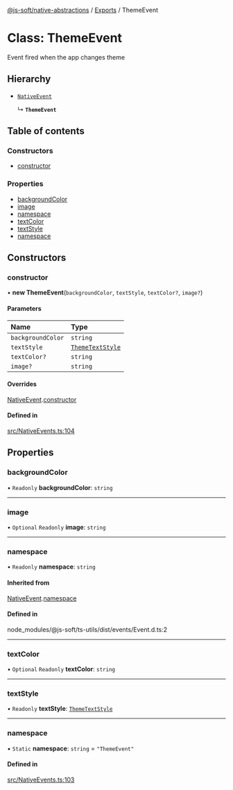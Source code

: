 [@js-soft/native-abstractions](../README.md) / [Exports](../modules.md) / ThemeEvent

# Class: ThemeEvent

Event fired when the app changes theme

## Hierarchy

-   [`NativeEvent`](NativeEvent.md)

    ↳ **`ThemeEvent`**

## Table of contents

### Constructors

-   [constructor](ThemeEvent.md#constructor)

### Properties

-   [backgroundColor](ThemeEvent.md#backgroundcolor)
-   [image](ThemeEvent.md#image)
-   [namespace](ThemeEvent.md#namespace)
-   [textColor](ThemeEvent.md#textcolor)
-   [textStyle](ThemeEvent.md#textstyle)
-   [namespace](ThemeEvent.md#namespace)

## Constructors

### constructor

• **new ThemeEvent**(`backgroundColor`, `textStyle`, `textColor?`, `image?`)

#### Parameters

| Name              | Type                                           |
| :---------------- | :--------------------------------------------- |
| `backgroundColor` | `string`                                       |
| `textStyle`       | [`ThemeTextStyle`](../enums/ThemeTextStyle.md) |
| `textColor?`      | `string`                                       |
| `image?`          | `string`                                       |

#### Overrides

[NativeEvent](NativeEvent.md).[constructor](NativeEvent.md#constructor)

#### Defined in

[src/NativeEvents.ts:104](https://github.com/js-soft/ts-native-access/blob/68cf98a/packages/abstractions/src/NativeEvents.ts#L104)

## Properties

### backgroundColor

• `Readonly` **backgroundColor**: `string`

---

### image

• `Optional` `Readonly` **image**: `string`

---

### namespace

• `Readonly` **namespace**: `string`

#### Inherited from

[NativeEvent](NativeEvent.md).[namespace](NativeEvent.md#namespace)

#### Defined in

node_modules/@js-soft/ts-utils/dist/events/Event.d.ts:2

---

### textColor

• `Optional` `Readonly` **textColor**: `string`

---

### textStyle

• `Readonly` **textStyle**: [`ThemeTextStyle`](../enums/ThemeTextStyle.md)

---

### namespace

▪ `Static` **namespace**: `string` = `"ThemeEvent"`

#### Defined in

[src/NativeEvents.ts:103](https://github.com/js-soft/ts-native-access/blob/68cf98a/packages/abstractions/src/NativeEvents.ts#L103)
